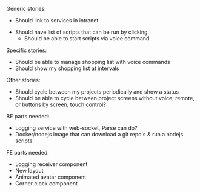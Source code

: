 Generic stories:
 + Should link to services in intranet
 - Should have list of scripts that can be run by clicking
 	- Should be able to start scripts via voice command

Specific stories:
 - Should be able to manage shopping list with voice commands
 - Should show my shopping list at intervals

Other stories:
 - Should cycle between my projects periodically and show a status
 - Should be able to cycle between project screens without voice, remote, or buttons by screen, touch control?

BE parts needed:
 - Logging service with web-socket, Parse can do?
 - Docker/nodejs image that can download a git repo's & run a nodejs scripts

FE parts needed:
 - Logging receiver component
 - New layout
 - Animated avatar component
 - Corner clock component